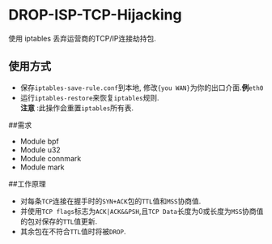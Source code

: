 # DROP-ISP-TCP-Hijacking
使用 iptables 丢弃运营商的TCP/IP连接劫持包.  
## 使用方式  
* 保存`iptables-save-rule.conf`到本地, 修改`{you WAN}`为你的出口介面.**例**`eth0`  
* 运行`iptables-restore`来恢复`iptables`规则.  
__注意__ :此操作会重置`iptables`所有表. 

##需求
* Module bpf
* Module u32
* Module connmark
* Module mark

##工作原理
* 对每条`TCP`连接在握手时的`SYN+ACK`包的`TTL`值和`MSS`协商值.
* 并使用`TCP flags`标志为`ACK|ACK&&PSH`,且`TCP Data`长度为0或长度为`MSS`协商值的包对保存的`TTL`值更新.
* 其余包在不符合`TTL`值时将被`DROP`.
